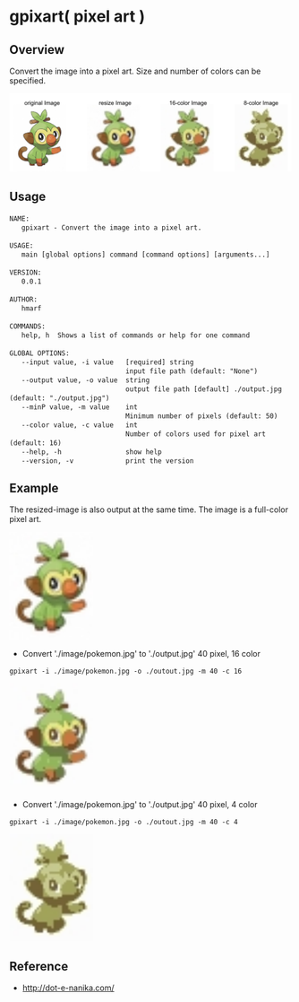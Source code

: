 # gpixart( pixel art )
## Overview
Convert the image into a pixel art.
Size and number of colors can be specified.

<img src="https://github.com/hmarf/gpixart/blob/master/img/summaryImage.png?raw=true" width="700px">

## Usage

```
NAME:
   gpixart - Convert the image into a pixel art.

USAGE:
   main [global options] command [command options] [arguments...]

VERSION:
   0.0.1

AUTHOR:
   hmarf

COMMANDS:
   help, h  Shows a list of commands or help for one command

GLOBAL OPTIONS:
   --input value, -i value   [required] string
                             input file path (default: "None")
   --output value, -o value  string
                             output file path [default] ./output.jpg (default: "./output.jpg")
   --minP value, -m value    int
                             Minimum number of pixels (default: 50)
   --color value, -c value   int
                             Number of colors used for pixel art (default: 16)
   --help, -h                show help
   --version, -v             print the version
```

## Example
The resized-image is also output at the same time. The image is a full-color pixel art.

<img src="https://github.com/hmarf/gpixart/blob/master/img/resize.png?raw=true" width="150px">

- Convert './image/pokemon.jpg' to './output.jpg' 40 pixel, 16 color
```
gpixart -i ./image/pokemon.jpg -o ./outout.jpg -m 40 -c 16
```
<img src="https://github.com/hmarf/gpixart/blob/master/img/16color.png?raw=true" width="150px">

- Convert './image/pokemon.jpg' to './output.jpg' 40 pixel, 4 color
```
gpixart -i ./image/pokemon.jpg -o ./outout.jpg -m 40 -c 4
```
<img src="https://github.com/hmarf/gpixart/blob/master/img/4color.png?raw=true" width="150px">

## Reference
- http://dot-e-nanika.com/
